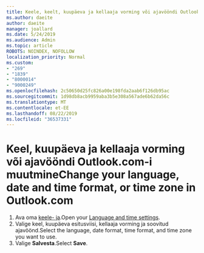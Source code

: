 ```yaml
---
title: Keele, keelt, kuupäeva ja kellaaja vorming või ajavööndi Outlook.com-is
ms.author: daeite
author: daeite
manager: joallard
ms.date: 5/24/2019
ms.audience: Admin
ms.topic: article
ROBOTS: NOINDEX, NOFOLLOW
localization_priority: Normal
ms.custom:
- "269"
- "1839"
- "8000014"
- "9000249"
ms.openlocfilehash: 2c50650d25fc826a00e198fda2aab6f126db95ac
ms.sourcegitcommit: 1d98db8acb9959aba3b5e308a567ade6b62da56c
ms.translationtype: MT
ms.contentlocale: et-EE
ms.lasthandoff: 08/22/2019
ms.locfileid: "36537331"
---
```

# <a name="change-your-language-date-and-time-format-or-time-zone-in-outlookcom"></a><span data-ttu-id="87f7b-102">Keel, kuupäeva ja kellaaja vorming või ajavööndi Outlook.com-i muutmine</span><span class="sxs-lookup"><span data-stu-id="87f7b-102">Change your language, date and time format, or time zone in Outlook.com</span></span>

1. <span data-ttu-id="87f7b-103">Ava oma [keele- ja](https://go.microsoft.com/fwlink/?linkid=2085505).</span><span class="sxs-lookup"><span data-stu-id="87f7b-103">Open your [Language and time settings](https://go.microsoft.com/fwlink/?linkid=2085505).</span></span>
1. <span data-ttu-id="87f7b-104">Valige keel, kuupäeva esitusviisi, kellaaja vorming ja soovitud ajavöönd.</span><span class="sxs-lookup"><span data-stu-id="87f7b-104">Select the language, date format, time format, and time zone you want to use.</span></span>
1. <span data-ttu-id="87f7b-105">Valige **Salvesta**.</span><span class="sxs-lookup"><span data-stu-id="87f7b-105">Select **Save**.</span></span>